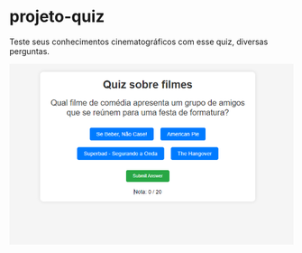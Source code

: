 # projeto-quiz

Teste seus conhecimentos cinematográficos com esse quiz, diversas perguntas.

![quiz](https://raw.githubusercontent.com/guilherlimaa/projeto-quiz/main/Capturar.PNG)
